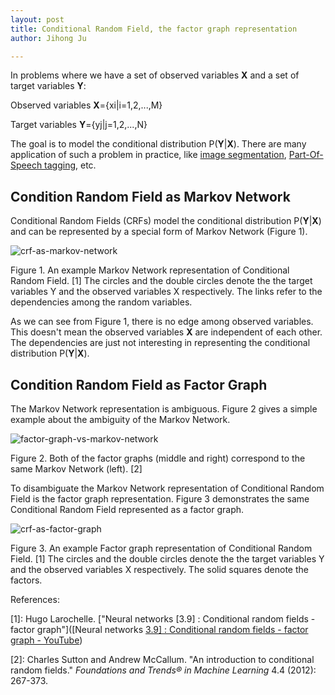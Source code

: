 ```yaml
---
layout: post
title: Conditional Random Field, the factor graph representation
author: Jihong Ju

---
```


In problems where we have a set of observed variables **X** and a set of target variables **Y**: 

Observed variables **X**={xi|i=1,2,...,M}

Target variables **Y**={yj|j=1,2,...,N}

The goal is to model the conditional distribution P(**Y**|**X**). There are many application of such a problem in practice, like [image segmentation](https://en.wikipedia.org/wiki/Image_segmentation), [Part-Of-Speech tagging](https://en.wikipedia.org/wiki/Part-of-speech_tagging), etc.



## Condition Random Field as Markov Network

Conditional Random Fields (CRFs) model the conditional distribution P(**Y**|**X**) and can be represented by a special form of Markov Network (Figure 1).

![crf-as-markov-network](https://www.dropbox.com/s/m1fa744wr6uz8i7/crf-as-markov-network.png?dl=1)

Figure 1. An example Markov Network representation of Conditional Random Field. [1] The circles and the double circles denote the the target variables Y and the observed variables X respectively. The links refer to the dependencies among the random variables. 

As we can see from Figure 1, there is no edge among observed variables. This doesn't mean the observed variables **X** are independent of each other. The dependencies are just not interesting in representing the conditional distribution P(**Y**|**X**).



## Condition Random Field as Factor Graph

The Markov Network representation is ambiguous. Figure 2 gives a simple example about the ambiguity of the Markov Network.

![factor-graph-vs-markov-network](https://www.dropbox.com/s/g5h9szgsx0u0iry/factor-graph-vs-markov-network.png?dl=1)

Figure 2. Both of the factor graphs (middle and right) correspond to the same Markov Network (left). [2]

To disambiguate the Markov Network representation of Conditional Random Field is the factor graph representation. Figure 3 demonstrates the same Conditional Random Field represented as a factor graph.

![crf-as-factor-graph](https://www.dropbox.com/s/uux4f4ye594lcqz/crf-as-factor-graph.png?dl=1)

Figure 3. An example Factor graph representation of Conditional Random Field. [1] The circles and the double circles denote the the target variables Y and the observed variables X respectively. The solid squares denote the factors. 



References:

\[1\]: Hugo Larochelle. ["Neural networks [3.9] : Conditional random fields - factor graph"]([Neural networks [3.9\] : Conditional random fields - factor graph - YouTube](https://www.youtube.com/watch?v=Q5GTCHVsHXY))

\[2\]: Charles Sutton and Andrew McCallum. "An introduction to conditional random fields." *Foundations and Trends® in Machine Learning* 4.4 (2012): 267-373.

